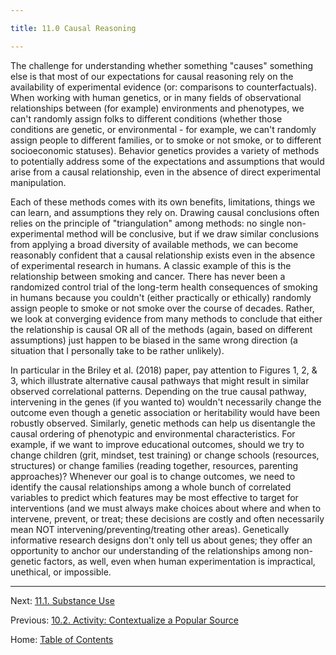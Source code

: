 ```yaml
---

title: 11.0 Causal Reasoning

---
```


The challenge for understanding whether something "causes" something else is that most of our expectations for causal reasoning rely on the availability of experimental evidence (or: comparisons to counterfactuals). When working with human genetics, or in many fields of observational relationships between (for example) environments and phenotypes, we can't randomly assign folks to different conditions (whether those conditions are genetic, or environmental - for example, we can't randomly assign people to different families, or to smoke or not smoke, or to different socioeconomic statuses). Behavior genetics provides a variety of methods to potentially address some of the expectations and assumptions that would arise from a causal relationship, even in the absence of direct experimental manipulation.

Each of these methods comes with its own benefits, limitations, things we can learn, and assumptions they rely on. Drawing causal conclusions often relies on the principle of "triangulation" among methods: no single non-experimental method will be conclusive, but if we draw similar conclusions from applying a broad diversity of available methods, we can become reasonably confident that a causal relationship exists even in the absence of experimental research in humans. A classic example of this is the relationship between smoking and cancer. There has never been a randomized control trial of the long-term health consequences of smoking in humans because you couldn't (either practically or ethically) randomly assign people to smoke or not smoke over the course of decades. Rather, we look at converging evidence from many methods to conclude that either the relationship is causal OR all of the methods (again, based on different assumptions) just happen to be biased in the same wrong direction (a situation that I personally take to be rather unlikely).

In particular in the Briley et al. (2018) paper, pay attention to Figures 1, 2, & 3, which illustrate alternative causal pathways that might result in similar observed correlational patterns. Depending on the true causal pathway, intervening in the genes (if you wanted to) wouldn't necessarily change the outcome even though a genetic association or heritability would have been robustly observed. Similarly, genetic methods can help us disentangle the causal ordering of phenotypic and environmental characteristics. For example, if we want to improve educational outcomes, should we try to change children (grit, mindset, test training) or change schools (resources, structures) or change families (reading together, resources, parenting approaches)? Whenever our goal is to change outcomes, we need to identify the causal relationships among a whole bunch of correlated variables to predict which features may be most effective to target for interventions (and we must always make choices about where and when to intervene, prevent, or treat; these decisions are costly and often necessarily mean NOT intervening/preventing/treating other areas). Genetically informative research designs don't only tell us about genes; they offer an opportunity to anchor our understanding of the relationships among non-genetic factors, as well, even when human experimentation is impractical, unethical, or impossible.

--------

Next: [11.1. Substance Use](11.1_substance_use.md)

Previous: [10.2. Activity: Contextualize a Popular Source](../ch10/10.2_activity_contextualize_a_popular_source.md)

Home: [Table of Contents](../README.md)
